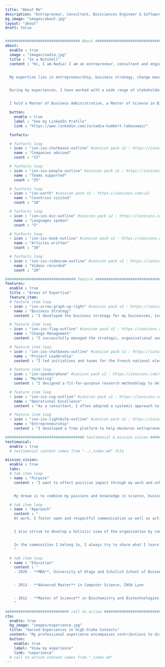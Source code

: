 ```yaml
---
title: "About Me"
description: "Entrepreneur, Consultant, Biosciences Engineer & Software Engineer."
bg_image: "images/about.jpg"
layout: "about"
draft: false


################################## About #####################################
about:
  enable : true
  image : "images/nadia.jpg"
  title : "In a Nutshell"
  content : "Hi, I am Nadia! I am an entrepreneur, consultant and engineer, and I enjoy solving problems creatively and working on initiatives that concretely help people.


  My expertise lies in entrepreneurship, business strategy, change management, project leadership, operational excellence and marketing.


  During my experiences, I have worked with a wide range of stakeholders in startups, medium-sized and large enterprises from various industries worldwide, both as an external consultant and employee. I have also created and managed my own business.


  I hold a Master of Business Administration, a Master of Science in Biochemistry and Biotechnology Engineering and an Advanced Master in Computer Science."

  button:
    enable : true
    label : "See my LinkedIn Profile"
    link : "https://www.linkedin.com/in/nadia-humbert-labeaumaz/"

  funfacts:

  # funfacts loop
  - icon : "ion-ios-chatboxes-outline" #ionicon pack v2 : https://ionicons.com/v2/
    name : "Companies advised"
    count : "15"

  # funfacts loop
  - icon : "ion-ios-people-outline" #ionicon pack v2 : https://ionicons.com/v2/
    name : "Teams supported"
    count : "25"

  # funfacts loop
  - icon : "ion-earth" #ionicon pack v2 : https://ionicons.com/v2/
    name : "Countries visited"
    count : "30"

  # funfacts loop
  - icon : "ion-ios-mic-outline" #ionicon pack v2 : https://ionicons.com/v2/
    name : "Languages spoken"
    count : "5"  

  # funfacts loop
  - icon : "ion-ios-book-outline" #ionicon pack v2 : https://ionicons.com/v2/
    name : "Articles written"
    count : "30"

  # funfacts loop
  - icon : "ion-ios-videocam-outline" #ionicon pack v2 : https://ionicons.com/v2/
    name : "Videos recorded"
    count : "20"

################################ feature #####################################
features:
  enable : true
  title : "Areas of Expertise"
  feature_item:
  # feature item loop
  - icon : "ion-arrow-graph-up-right" #ionicon pack v2 : https://ionicons.com/v2/
    name : "Business Strategy"
    content : "I developed the business strategy for my businesses, including my consulting company Crafties and the Social Impact Guild. I also provided advice in this area to other startups and SMEs, enabling their growth and success."

  # feature item loop
  - icon : "ion-ios-flag-outline" #ionicon pack v2 : https://ionicons.com/v2/
    name : "Change Management"
    content : "I successfully managed the strategic, organisational and technical changes and transitions related to the scale-up of French startups, letting them seize new business opportunities and open new markets."

  # feature item loop
  - icon : "ion-ios-chatboxes-outline" #ionicon pack v2 : https://ionicons.com/v2/
    name : "Project Leadership"
    content : "I led initiatives and teams for the French national electricity project Linky (~100 people), enabled continuous delivery of value in a distributed-team context for a French startup, and coordinated a school renovation project in Honduras (30+ people), among other projects."

  # feature item loop
  - icon : "ion-speakerphone" #ionicon pack v2 : https://ionicons.com/v2/
    name : "Marketing"
    content : "I designed a fit-for-purpose research methodology to define the target segment and products' benefits that would increase customer engagement for a Canadian startup. I also provided some advice in this area to a few other startups. Finally, I conducted market research for my ventures."  

  # feature item loop
  - icon : "ion-ios-cog-outline" #ionicon pack v2 : https://ionicons.com/v2/
    name : "Operational Excellence"
    content : "As a consultant, I often adopted a systemic approach to analyse the organisation's state through different perspectives and gain a deeper understanding of its needs. I was then able to manage the constraints of the systems at stake."

  # feature item loop
  - icon : "ion-ios-lightbulb-outline" #ionicon pack v2 : https://ionicons.com/v2/
    name : "Entrepreneurship"
    content : "I developed a free platform to help Honduran entrepreneurs manage their invoices. I also created a successful IT consulting company (Crafties) in Lyon, France. Recently, I started the Social Impact Guild, which supports social entrepreneurs and raises awareness about social entrepreneurship."

#################################### testimonial & mission vision #######################################
testimonial:
  enable : true
  # testimonial content comes from "../_index.md" file

mission_vision:
  enable : true
  tabs:
  # tab item loop
  - name : "Purpose"
    content : "I want to effect positive impact through my work and other endeavours.


    My dream is to combine my passions and knowledge in science, business and software to achieve this purpose."

  # tab item loop
  - name : "Approach"
    content : "
    At work, I foster open and respectful communication as well as active and empathetic listening.


    I also strive to develop a holistic view of the organisation by considering all its components and collaborating with all its stakeholders, allowing me to make informed decisions.


    In the communities I belong to, I always try to share what I learn along the way. It translates in many forms, from informal conversations to workshops, talks, videos or blog articles.
    "  

  # tab item loop
  - name : "Education"
    content : "
    - 2020 - **MBA**, University of Otago and Schulich School of Business (academic exchange)


    - 2013 - **Advanced Master** in Computer Science, INSA Lyon


    - 2012 - **Master of Science** in Biochemistry and Biotechnologies Engineering, INSA Lyon and University of Aberdeen (academic exchange)
    "

############################# call to action #################################
cta:
  enable: true
  bg_image: "images/experience.jpg"
  title: "Varied Experiences in High-Stake Contexts"
  content: "My professional experience encompasses contributions to diverse strategic and critical initiatives and projects."
  button:
    enable: true
    label: "View my experience"
    link: "experience"
  # call to action content comes from "_index.md"
---
```


